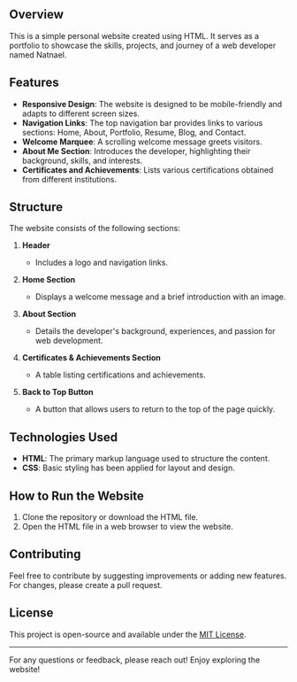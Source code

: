 

## Overview

This is a simple personal website created using HTML. It serves as a portfolio to showcase the skills, projects, and journey of a web developer named Natnael.

## Features

- **Responsive Design**: The website is designed to be mobile-friendly and adapts to different screen sizes.
- **Navigation Links**: The top navigation bar provides links to various sections: Home, About, Portfolio, Resume, Blog, and Contact.
- **Welcome Marquee**: A scrolling welcome message greets visitors.
- **About Me Section**: Introduces the developer, highlighting their background, skills, and interests.
- **Certificates and Achievements**: Lists various certifications obtained from different institutions.

## Structure

The website consists of the following sections:

1. **Header**
   - Includes a logo and navigation links.

2. **Home Section**
   - Displays a welcome message and a brief introduction with an image.

3. **About Section**
   - Details the developer's background, experiences, and passion for web development.

4. **Certificates & Achievements Section**
   - A table listing certifications and achievements.

5. **Back to Top Button**
   - A button that allows users to return to the top of the page quickly.

## Technologies Used

- **HTML**: The primary markup language used to structure the content.
- **CSS**: Basic styling has been applied for layout and design.

## How to Run the Website

1. Clone the repository or download the HTML file.
2. Open the HTML file in a web browser to view the website.

## Contributing

Feel free to contribute by suggesting improvements or adding new features. For changes, please create a pull request.

## License

This project is open-source and available under the [MIT License](LICENSE).

---

For any questions or feedback, please reach out! Enjoy exploring the website!

